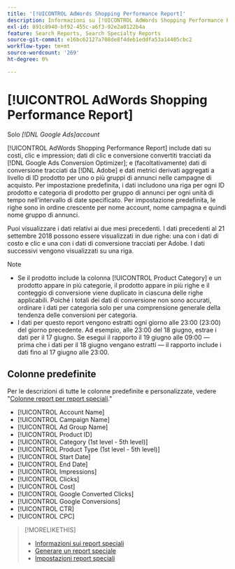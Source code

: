 ```yaml
---
title: '[!UICONTROL AdWords Shopping Performance Report]'
description: Informazioni su [!UICONTROL AdWords Shopping Performance Report].
exl-id: 891c8940-bf92-455c-a6f3-92e2a0122b4a
feature: Search Reports, Search Specialty Reports
source-git-commit: e16bc62127a708de8f4deb1eddfa53a14405cbc2
workflow-type: tm+mt
source-wordcount: '269'
ht-degree: 0%

---
```


# [!UICONTROL AdWords Shopping Performance Report]

Solo *[!DNL Google Ads]account*

[!UICONTROL AdWords Shopping Performance Report] include dati su costi, clic e impression; dati di clic e conversione convertiti tracciati da [!DNL Google Ads Conversion Optimizer]; e (facoltativamente) dati di conversione tracciati da [!DNL Adobe] e dati metrici derivati aggregati a livello di ID prodotto per uno o più gruppi di annunci nelle campagne di acquisto. Per impostazione predefinita, i dati includono una riga per ogni ID prodotto e categoria di prodotto per gruppo di annunci per ogni unità di tempo nell’intervallo di date specificato. Per impostazione predefinita, le righe sono in ordine crescente per nome account, nome campagna e quindi nome gruppo di annunci.

Puoi visualizzare i dati relativi ai due mesi precedenti. I dati precedenti al 21 settembre 2018 possono essere visualizzati in due righe: una con i dati di costo e clic e una con i dati di conversione tracciati per Adobe. I dati successivi vengono visualizzati su una riga.

>[!NOTE]
>
>* Se il prodotto include la colonna [!UICONTROL Product Category] e un prodotto appare in più categorie, il prodotto appare in più righe e il conteggio di conversione viene duplicato in ciascuna delle righe applicabili. Poiché i totali dei dati di conversione non sono accurati, ordinare i dati per categoria solo per una comprensione generale della tendenza delle conversioni per categoria.
>* I dati per questo report vengono estratti ogni giorno alle 23:00 (23:00) del giorno precedente. Ad esempio, alle 23:00 del 18 giugno, estrae i dati per il 17 giugno. Se esegui il rapporto il 19 giugno alle 09:00 — prima che i dati per il 18 giugno vengano estratti — il rapporto include i dati fino al 17 giugno alle 23:00.

## Colonne predefinite

Per le descrizioni di tutte le colonne predefinite e personalizzate, vedere &quot;[Colonne report per report speciali](specialty-report-columns.md).&quot;

* [!UICONTROL Account Name]
* [!UICONTROL Campaign Name]
* [!UICONTROL Ad Group Name]
* [!UICONTROL Product ID]
* [!UICONTROL Category (1st level - 5th level)]
* [!UICONTROL Product Type (1st level - 5th level)]
* [!UICONTROL Start Date]
* [!UICONTROL End Date]
* [!UICONTROL Impressions]
* [!UICONTROL Clicks]
* [!UICONTROL Cost]
* [!UICONTROL Google Converted Clicks]
* [!UICONTROL Google Conversions]
* [!UICONTROL CTR]
* [!UICONTROL CPC]

>[!MORELIKETHIS]
>
>* [Informazioni sui report speciali](specialty-report-about.md)
>* [Generare un report speciale](specialty-report-generate.md)
>* [Impostazioni report speciali](specialty-report-settings.md)
